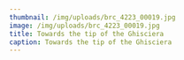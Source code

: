 ```yaml
---
thumbnail: /img/uploads/brc_4223_00019.jpg
image: /img/uploads/brc_4223_00019.jpg
title: Towards the tip of the Ghisciera
caption: Towards the tip of the Ghisciera
---
```

